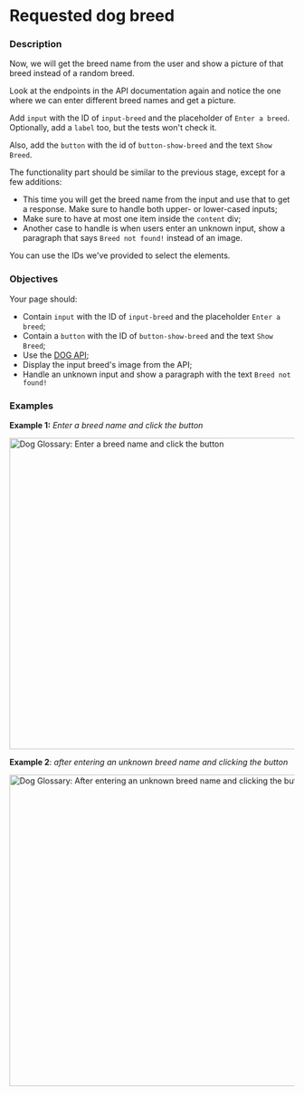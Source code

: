 # Requested dog breed

<div class="step-text">
<h3 id="description">Description</h3>
<p>Now, we will get the breed name from the user and show a picture of that breed instead of a random breed.</p>
<p>Look at the endpoints in the API documentation again and notice the one where we can enter different breed names and get a picture.</p>
<p>Add <code class="java">input</code> with the ID of <code class="java">input-breed</code> and the placeholder of <code class="java">Enter a breed</code>. Optionally, add a <code class="java">label</code> too, but the tests won't check it.</p>
<p>Also, add the <code class="java">button</code> with the id of <code class="java">button-show-breed</code> and the text <code class="java">Show Breed</code>.</p>
<p>The functionality part should be similar to the previous stage, except for a few additions:</p>
<ul>
<li>This time you will get the breed name from the input and use that to get a response. Make sure to handle both upper- or lower-cased inputs;</li>
<li>Make sure to have at most one item inside the <code class="java">content</code> div;</li>
<li>Another case to handle is when users enter an unknown input, show a paragraph that says <code class="java">Breed not found!</code> instead of an image.</li>
</ul>
<p>You can use the IDs we've provided to select the elements.</p>
<h3 id="objectives">Objectives</h3>
<p>Your page should:</p>
<ul>
<li>Contain <code class="java">input</code> with the ID of <code class="java">input-breed</code> and the placeholder <code class="java">Enter a breed</code>;</li>
<li>Contain a <code class="java">button</code> with the ID of <code class="java">button-show-breed</code> and the text <code class="java">Show Breed</code>;</li>
<li>Use the <a href="https://dog.ceo/dog-api/documentation" rel="noopener noreferrer nofollow" target="_blank">DOG API</a>;</li>
<li>Display the input breed's image from the API;</li>
<li>Handle an unknown input and show a paragraph with the text <code class="java">Breed not found!</code></li>
</ul>
<h3 id="examples">Examples</h3>
<p><strong>Example 1:</strong> <em>Enter a breed name and click the button</em></p>
<p><img alt="Dog Glossary: Enter a breed name and click the button" height="550" name="eg2-dog.png" src="https://ucarecdn.com/2abc2571-9501-4b7c-ad4c-0b81233e21fb/" width="550"/></p>
<p><strong>Example 2</strong>:<em> after entering an unknown breed name and clicking the button</em></p>
<p><img alt="Dog Glossary: After entering an unknown breed name and clicking the button" height="550" name="eg3-dog.png" src="https://ucarecdn.com/8742c573-33c5-4b18-b918-6b03b93e4bea/" width="550"/></p>
</div>
